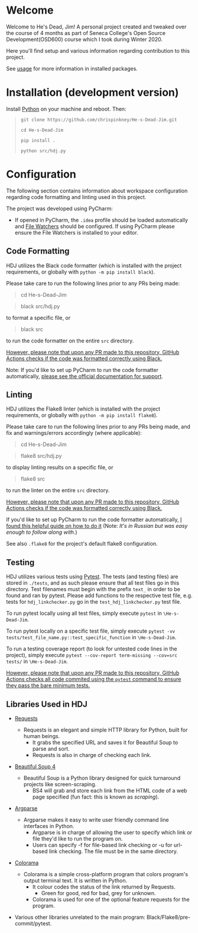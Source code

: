 # Welcome

Welcome to He's Dead, Jim! A personal project created and tweaked over the course of 4 months as part of Seneca College's Open Source Development(OSD600) course which I took during Winter 2020.

Here you'll find setup and various information regarding contribution to this project.

See [usage](https://github.com/chrispinkney/He-s-Dead-Jim/blob/master/docs/README.md#usage) for more information in installed packages.

# Installation (development version)

Install [Python](https://www.python.org/downloads/) on your machine and reboot. Then:

> `git clone https://github.com/chrispinkney/He-s-Dead-Jim.git`
>
> `cd He-s-Dead-Jim`
>
> `pip install .`
>
> `python src/hdj.py`

# Configuration

The following section contains information about workspace configuration regarding code formatting and linting used in this project.

The project was developed using PyCharm:

- If opened in PyCharm, the `.idea` profile should be loaded automatically and [File Watchers](https://plugins.jetbrains.com/plugin/7177-file-watchers) should be configured.
  If using PyCharm please ensure the File Watchers is installed to your editor.

## Code Formatting

HDJ utilizes the Black code formatter (which is installed with the project requirements, or globally with `python -m pip install black`).

Please take care to run the following lines prior to any PRs being made:

> cd He-s-Dead-Jim

> black src/hdj.py

to format a specific file, or

> black src

to run the code formatter on the entire `src` directory.

<u>However, please note that upon any PR made to this repository, GitHub Actions checks if the code was formatted correctly using Black.</u>

Note: If you'd like to set up PyCharm to run the code formatter automatically, [please see the official documentation for support](https://black.readthedocs.io/en/stable/editor_integration.html#pycharm-intellij-idea).

## Linting

HDJ utilizes the Flake8 linter (which is installed with the project requirements, or globally with `python -m pip install flake8`).

Please take care to run the following lines prior to any PRs being made, and fix and warnings/errors accordingly (where applicable):

> cd He-s-Dead-Jim

> flake8 src/hdj.py

to display linting results on a specific file, or

> flake8 src

to run the linter on the entire `src` directory.

<u>However, please note that upon any PR made to this repository, GitHub Actions checks if the code was formatted correctly using Black.</u>

If you'd like to set up PyCharm to run the code formatter automatically, [I found this helpful guide on how to do it](https://tirinox.ru/flake8-pycharm) (Note: _It's in Russian but was easy enough to follow along with._)

See also `.flake8` for the project's default flake8 configuration.

## Testing

HDJ utilizes various tests using [Pytest](https://docs.pytest.org/en/latest/). The tests (and testing files) are stored in `./tests`, and as such please ensure that all test files go in this directory. Test filenames must begin with the prefix `text_` in order to be found and ran by pytest. Please add functions to the respective test file, e.g. tests for `hdj_linkchecker.py` go in the `test_hdj_linkchecker.py` test file.

To run pytest locally using all test files, simply execute `pytest` in `\He-s-Dead-Jim`.

To run pytest locally on a specific test file, simply execute `pytest -vv tests/test_file_name.py::test_specific_function` in `\He-s-Dead-Jim`.

To run a testing coverage report (to look for untested code lines in the project), simply execute `pytest --cov-report term-missing --cov=src tests/` in `\He-s-Dead-Jim`.

<u>However, please note that upon any PR made to this repository, GitHub Actions checks all code commited using the `pytest` command to ensure they pass the bare minimum tests.</u>

## Libraries Used in HDJ

- [Requests](https://requests.readthedocs.io/en/master/)
  - Requests is an elegant and simple HTTP library for Python, built for human beings.
    - It grabs the specified URL and saves it for Beautiful Soup to parse and sort.
    - Requests is also in charge of checking each link.
- [Beautiful Soup 4](https://www.crummy.com/software/BeautifulSoup/)
  - Beautiful Soup is a Python library designed for quick turnaround projects like screen-scraping.
    - BS4 will grab and store each link from the HTML code of a web page specified (fun fact: this is known as _scraping_).
- [Argparse](https://github.com/ThomasWaldmann/argparse/)
  - Argparse makes it easy to write user friendly command line interfaces in Python.
    - Argparse is in charge of allowing the user to specify which link or file they'd like to run the program on.
    - Users can specify -f for file-based link checking or -u for url-based link checking. The file must be in the same directory.
- [Colorama](https://github.com/tartley/colorama)

  - Colorama is a simple cross-platform program that colors program's output terminal text. It is written in Python.
    - It colour codes the status of the link returned by Requests.
      - Green for good, red for bad, grey for unknown.
    - Colorama is used for one of the optional feature requests for the program.

- Various other libraries unrelated to the main program: Black/Flake8/pre-commit/pytest.
